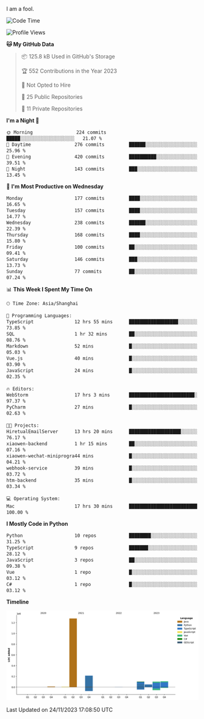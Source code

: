 I am a fool.

<!--START_SECTION:waka-->
![Code Time](http://img.shields.io/badge/Code%20Time-920%20hrs%2044%20mins-blue)

![Profile Views](http://img.shields.io/badge/Profile%20Views-26-blue)

**🐱 My GitHub Data** 

> 📦 125.8 kB Used in GitHub's Storage 
 > 
> 🏆 552 Contributions in the Year 2023
 > 
> 🚫 Not Opted to Hire
 > 
> 📜 25 Public Repositories 
 > 
> 🔑 11 Private Repositories 
 > 
**I'm a Night 🦉** 

```text
🌞 Morning                224 commits         █████░░░░░░░░░░░░░░░░░░░░   21.07 % 
🌆 Daytime                276 commits         ██████░░░░░░░░░░░░░░░░░░░   25.96 % 
🌃 Evening                420 commits         ██████████░░░░░░░░░░░░░░░   39.51 % 
🌙 Night                  143 commits         ███░░░░░░░░░░░░░░░░░░░░░░   13.45 % 
```
📅 **I'm Most Productive on Wednesday** 

```text
Monday                   177 commits         ████░░░░░░░░░░░░░░░░░░░░░   16.65 % 
Tuesday                  157 commits         ████░░░░░░░░░░░░░░░░░░░░░   14.77 % 
Wednesday                238 commits         ██████░░░░░░░░░░░░░░░░░░░   22.39 % 
Thursday                 168 commits         ████░░░░░░░░░░░░░░░░░░░░░   15.80 % 
Friday                   100 commits         ██░░░░░░░░░░░░░░░░░░░░░░░   09.41 % 
Saturday                 146 commits         ███░░░░░░░░░░░░░░░░░░░░░░   13.73 % 
Sunday                   77 commits          ██░░░░░░░░░░░░░░░░░░░░░░░   07.24 % 
```


📊 **This Week I Spent My Time On** 

```text
🕑︎ Time Zone: Asia/Shanghai

💬 Programming Languages: 
TypeScript               12 hrs 55 mins      ██████████████████░░░░░░░   73.85 % 
SQL                      1 hr 32 mins        ██░░░░░░░░░░░░░░░░░░░░░░░   08.76 % 
Markdown                 52 mins             █░░░░░░░░░░░░░░░░░░░░░░░░   05.03 % 
Vue.js                   40 mins             █░░░░░░░░░░░░░░░░░░░░░░░░   03.90 % 
JavaScript               24 mins             █░░░░░░░░░░░░░░░░░░░░░░░░   02.35 % 

🔥 Editors: 
WebStorm                 17 hrs 3 mins       ████████████████████████░   97.37 % 
PyCharm                  27 mins             █░░░░░░░░░░░░░░░░░░░░░░░░   02.63 % 

🐱‍💻 Projects: 
HiretualEmailServer      13 hrs 20 mins      ███████████████████░░░░░░   76.17 % 
xiaowen-backend          1 hr 15 mins        ██░░░░░░░░░░░░░░░░░░░░░░░   07.16 % 
xiaowen-wechat-miniprogra44 mins             █░░░░░░░░░░░░░░░░░░░░░░░░   04.21 % 
webhook-service          39 mins             █░░░░░░░░░░░░░░░░░░░░░░░░   03.72 % 
htm-backend              35 mins             █░░░░░░░░░░░░░░░░░░░░░░░░   03.34 % 

💻 Operating System: 
Mac                      17 hrs 30 mins      █████████████████████████   100.00 % 
```

**I Mostly Code in Python** 

```text
Python                   10 repos            ████████░░░░░░░░░░░░░░░░░   31.25 % 
TypeScript               9 repos             ███████░░░░░░░░░░░░░░░░░░   28.12 % 
JavaScript               3 repos             ██░░░░░░░░░░░░░░░░░░░░░░░   09.38 % 
Vue                      1 repo              █░░░░░░░░░░░░░░░░░░░░░░░░   03.12 % 
C#                       1 repo              █░░░░░░░░░░░░░░░░░░░░░░░░   03.12 % 
```



**Timeline**

![Lines of Code chart](https://raw.githubusercontent.com/VeejaLiu/VeejaLiu/master/assets/bar_graph.png)


 Last Updated on 24/11/2023 17:08:50 UTC
<!--END_SECTION:waka-->
